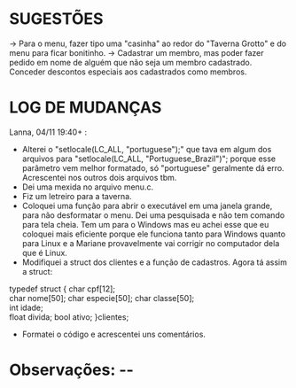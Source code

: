 # SUGESTÕES
-> Para o menu, fazer tipo uma "casinha" ao redor do "Taverna Grotto" e do menu para ficar bonitinho.
-> Cadastrar um membro, mas poder fazer pedido em nome de alguém que não seja um membro cadastrado. Conceder descontos especiais
aos cadastrados como membros.


# LOG DE MUDANÇAS
Lanna, 04/11 19:40+ :
- Alterei o "setlocale(LC_ALL, "portuguese");" que tava em algum dos arquivos para "setlocale(LC_ALL, "Portuguese_Brazil")"; porque esse
parâmetro vem melhor formatado, só "portuguese" geralmente dá erro. Acrescentei nos outros dois arquivos tbm.
- Dei uma mexida no arquivo menu.c.
- Fiz um letreiro para a taverna.
- Coloquei uma função para abrir o executável em uma janela grande, para não desformatar o menu. Dei uma pesquisada e não tem comando para
tela cheia. Tem um para o Windows mas eu achei esse que eu coloquei mais eficiente porque ele funciona tanto para Windows quanto para Linux
e a Mariane provavelmente vai corrigir no computador dela que é Linux.
- Modifiquei a struct dos clientes e a função de cadastros. Agora tá assim a struct:

typedef struct {
    char cpf[12];     
    char nome[50];
	char especie[50];
	char classe[50];      
    int idade;           
    float divida;
	bool ativo;
}clientes;

- Formatei o código e acrescentei uns comentários.


# Observações: --
